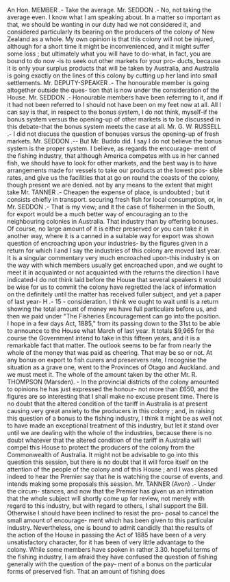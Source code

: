 An Hon. MEMBER .- Take the average. Mr. SEDDON .- No, not taking the average even. I know what I am speaking about. In a matter so important as that, we should be wanting in our duty had we not considered it, and considered particularly its bearing on the producers of the colony of New Zealand as a whole. My own opinion is that this colony will not be injured, although for a short time it might be inconvenienced, and it might suffer some loss ; but ultimately what you will have to do-what, in fact, you are bound to do now -is to seek out other markets for your pro- ducts, because it is only your surplus products that will be taken by Australia, and Australia is going exactly on the lines of this colony by cutting up her land into small settlements. Mr. DEPUTY-SPEAKER .- The honourable member is going altogether outside the ques- tion that is now under the consideration of the House. Mr. SEDDON .- Honourable members have been referring to it, and if it had not been referred to I should not have been on my feet now at all. All I can say is that, in respect to the bonus system, I do not think, myself-if the bonus system versus the opening-up of other markets is to be discussed in this debate-that the bonus system meets the case at all. Mr. G. W. RUSSELL .- I did not discuss the question of bonuses versus the opening-up of fresh markets. Mr. SEDDON .-- But Mr. Buddo did. I say I do not believe the bonus system is the proper system. I believe, as regards the encourage- ment of the fishing industry, that although America competes with us in her canned fish, we should have to look for other markets, and the best way is to have arrangements made for vessels to take our products at the lowest pos- sible rates, and give us the facilities that at go on round the coasts of the colony, though present we are denied. not by any means to the extent that might take Mr. TANNER .- Cheapen the expense of place, is undoubted ; but it consists chiefly in transport. securing fresh fish for local consumption, or, in Mr. SEDDON .- That is my view; and it the case of fishermen in the South, for export would be a much better way of encouraging an to the neighbouring colonies in Australia. That industry than by offering bonuses. Of course, no large amount of it is either preserved or you can take it in another way, where it is a canned in a suitable way for export was shown question of encroaching upon your industries- by the figures given in a return for which I and I say the industries of this colony are moved last year. It is a singular commentary very much encroached upon-this industry is on the way with which members usually get encroached upon, and we ought to meet it in acquainted or not acquainted with the returns the direction I have indicated-I do not think laid before the House that several speakers it would be wise for us to commit the colony have regretted the lack of information on the definitely until the matter has received fuller subject, and yet a paper of last year- H .- 15 - consideration. I think we ought to wait until is a return showing the total amount of money we have full particulars before us, and then we paid under "The Fisheries Encouragement can go into the position. I hope in a few days Act, 1885," from its passing down to the 31st to be able to announce to the House what March of last year. It totals $9,965 for the course the Government intend to take in this fifteen years, and it is a remarkable fact that matter. The outlook seems to be far from nearly the whole of the money that was paid as cheering. That may be so or not. At any bonus on export to fish curers and preservers rate, I recognise the situation as a grave one, went to the Provinces of Otago and Auckland. and we must meet it. The whole of the amount taken by the other Mr. R. THOMPSON (Marsden). - In the provincial districts of the colony amounted to opinions he has just expressed the honour- not more than £650, and the figures are so interesting that I shall make no excuse present time. There is no doubt that the altered condition of the tariff in Australia is at present causing very great anxiety to the producers in this colony ; and, in raising this question of a bonus to the fishing industry, I think it might be as well not to have made an exceptional treatment of this industry, but let it stand over until we are dealing with the whole of the industries, because there is no doubt whatever that the altered condition of the tariff in Australia will compel this House to protect the producers of the colony from the Commonwealth of Australia. It might not be advisable to go into this question this session, but there is no doubt that it will force itself on the attention of the people of the colony and of this House ; and I was pleased indeed to hear the Premier say that he is watching the course of events, and intends making some proposals this session. Mr. TANNER (Avon) .- Under the circum- stances, and now that the Premier has given us an intimation that the whole subject will shortly come up for review, not merely with regard to this industry, but with regard to others, I shall support the Bill. Otherwise I should have been inclined to resist the pro- posal to cancel the small amount of encourage- ment which has been given to this particular industry. Nevertheless, one is bound to admit candidly that the results of the action of the House in passing the Act of 1885 have been of a very unsatisfactory character, for it has been of very little advantage to the colony. While some members have spoken in rather 3.30. hopeful terms of the fishing industry, I am afraid they have confused the question of fishing generally with the question of the pay- ment of a bonus on the particular forms of preserved fish. That an amount of fishing does 